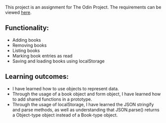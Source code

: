 This project is an assignment for The Odin Project. The requirements can be viewed [here](https://www.theodinproject.com/courses/javascript/lessons/library).

## Functionality:
* Adding books
* Removing books
* Listing books
* Marking book entries as read
* Saving and loading books using localStorage

## Learning outcomes:
* I have learned how to use objects to represent data.
* Through the usage of a book object and form object, I have learned how to add shared functions in a prototype.
* Through the usage of localStorage, I have learned the JSON stringify and parse methods, as well as understanding that JSON.parse() returns a Object-type object instead of a Book-type object.
